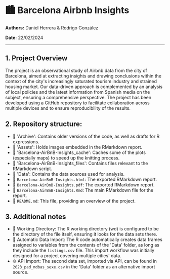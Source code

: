 # 🏙️ Barcelona Airbnb Insights

**Authors:** Daniel Herrera & Rodrigo González

**Date:** 22/02/2024

---

## 1. Project Overview

The project is an observational study of Airbnb data from the city of Barcelona, aimed at extracting insights and drawing conclusions within the context of the city's increasingly saturated tourism industry and strained housing market. Our data-driven approach is complemented by an analysis of local policies and the latest information from Spanish media on the subject, ensuring a comprehensive perspective. The project has been developed using a GitHub repository to facilitate collaboration across multiple devices and to ensure reproducibility of the results.

## 2. Repository structure:

- 📁 'Archive': Contains older versions of the code, as well as drafts for R expressions.
- 📁 'Assets': Holds images embedded in the RMarkdown report.
- 📁 'Barcelona-AirBnB-Insights_cache': Caches some of the plots (especially maps) to speed up the knitting process.
- 📁 'Barcelona-AirBnB-Insights_files': Contains files relevant to the RMarkdown script.
- 📁 'Data': Contains the data sources used for analysis.
- 📄 `Barcelona-AirBnB-Insights.html`: The exported RMarkdown report.
- 📄 `Barcelona-AirBnB-Insights.pdf`: The exported RMarkdown report.
- 📄 `Barcelona-AirBnB-Insights.Rmd`: The main RMarkdown file for the report.
- 📄 `README.md`: This file, providing an overview of the project.

## 3. Additional notes

- 📂 Working Directory: The R working directory (wd) is configured to be the directory of the file itself, ensuring it looks for the data sets there.
- 🔄 Automatic Data Import: The R code automatically creates data frames assigned to variables from the contents of the 'Data' folder, as long as they include the `listings.csv` file. This import workflow was initially designed for a project covering multiple cities' data.
- 🌐 API Import: The second data set, imported via API, can be found in `2023_pad_mdbas_sexe.csv` in the 'Data' folder as an alternative import source.
